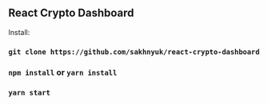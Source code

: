 ## React Crypto Dashboard

Install:

### `git clone https://github.com/sakhnyuk/react-crypto-dashboard`

### `npm install` or `yarn install` 

### `yarn start` 
